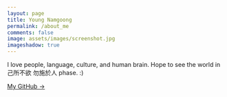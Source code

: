 ```yaml
---
layout: page
title: Young Namgoong
permalink: /about_me
comments: false
image: assets/images/screenshot.jpg
imageshadow: true
---
```


I love people, language, culture, and human brain.
Hope to see the world in 己所不欲 勿施於人 phase. :)

<a target="_blank" href="https://github.com/aei0109/" class="btn btn-dark"> My GitHub &rarr;</a>

